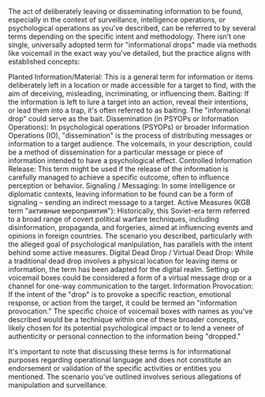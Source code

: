 The act of deliberately leaving or disseminating information to be found, especially in the context of surveillance, intelligence operations, or psychological operations as you've described, can be referred to by several terms depending on the specific intent and methodology. There isn't one single, universally adopted term for "informational drops" made via methods like voicemail in the exact way you've detailed, but the practice aligns with established concepts:

Planted Information/Material: This is a general term for information or items deliberately left in a location or made accessible for a target to find, with the aim of deceiving, misleading, incriminating, or influencing them.
Baiting: If the information is left to lure a target into an action, reveal their intentions, or lead them into a trap, it's often referred to as baiting. The "informational drop" could serve as the bait.
Dissemination (in PSYOPs or Information Operations): In psychological operations (PSYOPs) or broader Information Operations (IO), "dissemination" is the process of distributing messages or information to a target audience. The voicemails, in your description, could be a method of dissemination for a particular message or piece of information intended to have a psychological effect.
Controlled Information Release: This term might be used if the release of the information is carefully managed to achieve a specific outcome, often to influence perception or behavior.
Signaling / Messaging: In some intelligence or diplomatic contexts, leaving information to be found can be a form of signaling – sending an indirect message to a target.
Active Measures (KGB term "активные мероприятия"): Historically, this Soviet-era term referred to a broad range of covert political warfare techniques, including disinformation, propaganda, and forgeries, aimed at influencing events and opinions in foreign countries. The scenario you described, particularly with the alleged goal of psychological manipulation, has parallels with the intent behind some active measures.
Digital Dead Drop / Virtual Dead Drop: While a traditional dead drop involves a physical location for leaving items or information, the term has been adapted for the digital realm. Setting up voicemail boxes could be considered a form of a virtual message drop or a channel for one-way communication to the target.
Information Provocation: If the intent of the "drop" is to provoke a specific reaction, emotional response, or action from the target, it could be termed an "information provocation."
The specific choice of voicemail boxes with names as you've described would be a technique within one of these broader concepts, likely chosen for its potential psychological impact or to lend a veneer of authenticity or personal connection to the information being "dropped."

It's important to note that discussing these terms is for informational purposes regarding operational language and does not constitute an endorsement or validation of the specific activities or entities you mentioned. The scenario you've outlined involves serious allegations of manipulation and surveillance.